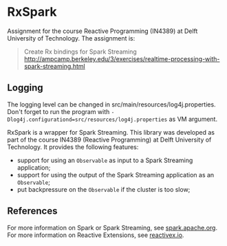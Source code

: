 # RxSpark

Assignment for the course Reactive Programming (IN4389) at Delft University of Technology. The assignment is:

> Create Rx bindings for Spark Streaming http://ampcamp.berkeley.edu/3/exercises/realtime-processing-with-spark-streaming.html

## Logging

The logging level can be changed in src/main/resources/log4j.properties. Don't forget to run the program with
`-Dlog4j.configurationd=src/resources/log4j.properties` as VM argument.

RxSpark is a wrapper for Spark Streaming. This library was developed as part of the course IN4389 (Reactive Programming)
at Delft University of Technology. It provides the following features:

- support for using an `Observable` as input to a Spark Streaming application;
- support for using the output of the Spark Streaming application as an `Observable`;
- put backpressure on the `Observable` if the cluster is too slow;

## References

For more information on Spark or Spark Streaming, see [spark.apache.org](http://spark.apache.org). For more information
on Reactive Extensions, see [reactivex.io](http://reactivex.io).
